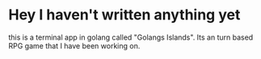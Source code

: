 # Hey I haven't written anything yet

this is a terminal app in golang called "Golangs Islands". Its an turn based RPG game that I have been working on.
